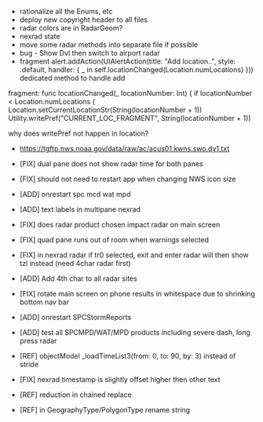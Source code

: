 * rationalize all the Enums, etc
* deploy new copyright header to all files
* radar colors are in RadarGeom?
* nexrad state
* move some radar methods into separate file if possible
* bug - Show Dvl then switch to airport radar
* fragment  alert.addAction(UIAlertAction(title: "Add location..", style: .default, handler: { _ in self.locationChanged(Location.numLocations) }))
dedicated method to handle add


fragment:
func locationChanged(_ locationNumber: Int) {
        if locationNumber < Location.numLocations {
            Location.setCurrentLocationStr(String(locationNumber + 1))
            Utility.writePref("CURRENT_LOC_FRAGMENT", String(locationNumber + 1))

why does writePref not happen in location?
* https://tgftp.nws.noaa.gov/data/raw/ac/acus01.kwns.swo.dy1.txt

* [FIX] dual pane does not show radar time for both panes
* [FIX] should not need to restart app when changing NWS icon size
* [ADD] onrestart spc mcd wat mpd
* [ADD] text labels in multipane nexrad
* [FIX] does radar product chosen impact radar on main screen
* [FIX] quad pane runs out of room when warnings selected
* [FIX] in nexrad radar if tr0 selected, exit and enter radar will then show tzl instead (need 4char radar first)
* [ADD] Add 4th char to all radar sites
* [FIX] rotate main screen on phone results in whitespace due to shrinking bottom nav bar
* [ADD] onrestart SPCStormReports
* [ADD] test all SPCMPD/WAT/MPD products including severe dash, long press radar 
* [REF] objectModel _loadTimeList3(from: 0, to: 90, by: 3) instead of stride
* [FIX] nexrad timestamp is slightly offset higher then other text
* [REF] reduction in chained replace
* [REF] in GeographyType/PolygonType rename string
